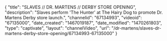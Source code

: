 {
    "title": "SLAVES \/\/ DR. MARTENS \/\/ DERBY STORE OPENING",
    "description": "Slaves perform 'The Hunter' at The Hairy Dog to promote Dr. Martens Derby store launch.",
    "channelid": "67134993",
    "videoid": "67135000",
    "date_created": "1467019187",
    "date_modified": "1470261803",
    "type": "captivate",
    "layout": "channelVideo",
    "url": "\/dr-martens\/slaves-dr-martens-derby-store-opening\/67134993-67135000"
}